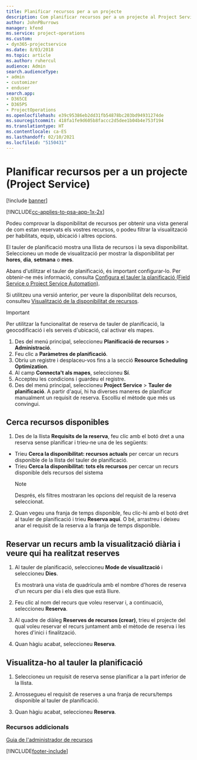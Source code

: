 ```yaml
---
title: Planificar recursos per a un projecte
description: Com planificar recursos per a un projecte al Project Service
author: JohnPBurrows
manager: kfend
ms.service: project-operations
ms.custom:
- dyn365-projectservice
ms.date: 8/03/2018
ms.topic: article
ms.author: ruhercul
audience: Admin
search.audienceType:
- admin
- customizer
- enduser
search.app:
- D365CE
- D365PS
- ProjectOperations
ms.openlocfilehash: e39c95386eb2dd31fb54878bc203bd94931274de
ms.sourcegitcommit: 418fa1fe9d605b8faccc2d5dee1b04b4e753f194
ms.translationtype: HT
ms.contentlocale: ca-ES
ms.lasthandoff: 02/10/2021
ms.locfileid: "5150431"
---
```

# <a name="schedule-resources-for-a-project-project-service"></a>Planificar recursos per a un projecte (Project Service)

[!include [banner](../includes/psa-now-project-operations.md)]

[!INCLUDE[cc-applies-to-psa-app-1x-2x](../includes/cc-applies-to-psa-app-1x-2x.md)]

Podeu comprovar la disponibilitat de recursos per obtenir una vista general de com estan reservats els vostres recursos, o podeu filtrar la visualització per habilitats, equip, ubicació i altres opcions.  
  
El tauler de planificació mostra una llista de recursos i la seva disponibilitat. Seleccioneu un mode de visualització per mostrar la disponibilitat per **hores**, **dia**, **setmana** o **mes**.  
  
Abans d'utilitzar el tauler de planificació, és important configurar-lo. Per obtenir-ne més informació, consulta [Configura el tauler la planificació (Field Service o Project Service Automation)](https://docs.microsoft.com/dynamics365/field-service/configure-schedule-board).
  
Si utilitzeu una versió anterior, per veure la disponibilitat dels recursos, consulteu [Visualització de la disponibilitat de recursos](../psa/view-resource-availability.md).  

> [!IMPORTANT]
>  Per utilitzar la funcionalitat de reserva de tauler de planificació, la geocodificació i els serveis d'ubicació, cal activar els mapes.  
> 
> 1. Des del menú principal, seleccioneu **Planificació de recursos** > **Administració**.  
> 2. Feu clic a **Paràmetres de planificació**.  
> 3. Obriu un registre i desplaceu-vos fins a la secció **Resource Scheduling Optimization**.  
> 4. Al camp **Connecta't als mapes**, seleccioneu **Sí**.  
> 5. Accepteu les condicions i guardeu el registre.  
> 6. Des del menú principal, seleccioneu **Project Service** > **Tauler de planificació**. A partir d'aquí, hi ha diverses maneres de planificar manualment un requisit de reserva. Escolliu el mètode que més us convingui.
  
## <a name="find-available-resources"></a>Cerca recursos disponibles

1.  Des de la llista **Requisits de la reserva**, feu clic amb el botó dret a una reserva sense planificar i trieu-ne una de les següents:  
  
- Trieu **Cerca la disponibilitat: recursos actuals** per cercar un recurs disponible de la llista del tauler de planificació.  
- Trieu **Cerca la disponibilitat: tots els recursos** per cercar un recurs disponible dels recursos del sistema  
   > [!NOTE]
   >  Després, els filtres mostraran les opcions del requisit de la reserva seleccionat.  
  
2. Quan vegeu una franja de temps disponible, feu clic-hi amb el botó dret al tauler de planificació i trieu **Reserva aquí**. O bé, arrastreu i deixeu anar el requisit de la reserva a la franja de temps disponible.  
  

## <a name="book-a-resource-using-the-daily-view-and-find-whos-under-booked"></a>Reservar un recurs amb la visualització diària i veure qui ha realitzat reserves
  
1.  Al tauler de planificació, seleccioneu **Mode de visualització** i seleccioneu **Dies**.  
  
    Es mostrarà una vista de quadrícula amb el nombre d'hores de reserva d'un recurs per dia i els dies que està lliure.  
  
2.  Feu clic al nom del recurs que voleu reservar i, a continuació, seleccioneu **Reserva**.  
  
3.  Al quadre de diàleg **Reserves de recursos (crear)**, trieu el projecte del qual voleu reservar el recurs juntament amb el mètode de reserva i les hores d'inici i finalització.  
  
4.  Quan hàgiu acabat, seleccioneu **Reserva**.  
  
## <a name="view-to-the-schedule-board"></a>Visualitza-ho al tauler la planificació
  
1.  Seleccioneu un requisit de reserva sense planificar a la part inferior de la llista.  
  
2.  Arrossegueu el requisit de reserves a una franja de recurs/temps disponible al tauler de planificació.  
  
3.  Quan hàgiu acabat, seleccioneu **Reserva**.  
  
### <a name="additional-resources"></a>Recursos addicionals  
 [Guia de l'administrador de recursos](../psa/resource-manager-guide.md)


[!INCLUDE[footer-include](../includes/footer-banner.md)]